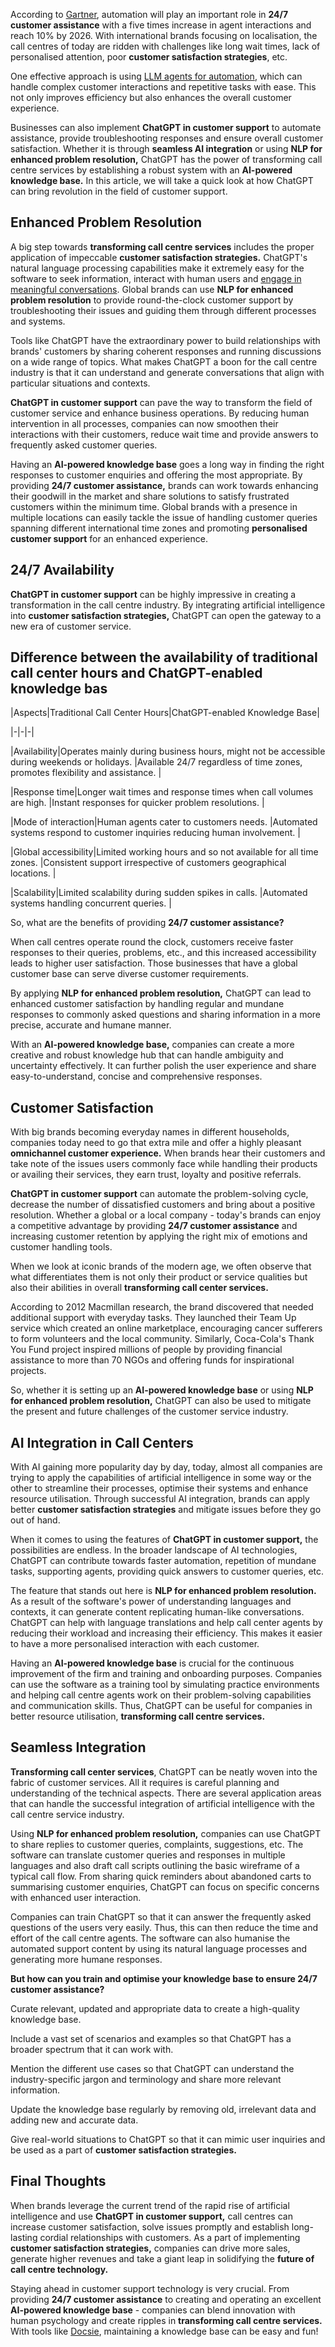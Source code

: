 According to [Gartner](https://www.gartner.com/en/newsroom/press-releases/2022-08-31-gartner-predicts-conversational-ai-will-reduce-contac), automation will play an important role in **24/7 customer assistance** with a five times increase in agent interactions and reach 10% by 2026. With international brands focusing on localisation, the call centres of today are ridden with challenges like long wait times, lack of personalised attention, poor **customer satisfaction strategies**, etc.  

One effective approach is using [LLM agents for automation](https://www.superannotate.com/blog/llm-agents), which can handle complex customer interactions and repetitive tasks with ease. This not only improves efficiency but also enhances the overall customer experience.
  
Businesses can also implement **ChatGPT in customer support** to automate assistance, provide troubleshooting responses and ensure overall customer satisfaction. Whether it is through **seamless AI integration** or using **NLP for enhanced problem resolution,** ChatGPT has the power of transforming call centre services by establishing a robust system with an **AI-powered knowledge base.** In this article, we will take a quick look at how ChatGPT can bring revolution in the field of customer support.  
  
## Enhanced Problem Resolution  
  
A big step towards **transforming call centre services** includes the proper application of impeccable **customer satisfaction strategies.** ChatGPT's natural language processing capabilities make it extremely easy for the software to seek information, interact with human users and [engage in meaningful conversations](https://www.koncert.com/blog/genuine-sales-conversations). Global brands can use **NLP for enhanced problem resolution** to provide round-the-clock customer support by troubleshooting their issues and guiding them through different processes and systems.  
  
Tools like ChatGPT have the extraordinary power to build relationships with brands' customers by sharing coherent responses and running discussions on a wide range of topics. What makes ChatGPT a boon for the call centre industry is that it can understand and generate conversations that align with particular situations and contexts.  
  
**ChatGPT in customer support** can pave the way to transform the field of customer service and enhance business operations. By reducing human intervention in all processes, companies can now smoothen their interactions with their customers, reduce wait time and provide answers to frequently asked customer queries.  
  
Having an **AI-powered knowledge base** goes a long way in finding the right responses to customer enquiries and offering the most appropriate. By providing **24/7 customer assistance,** brands can work towards enhancing their goodwill in the market and share solutions to satisfy frustrated customers within the minimum time. Global brands with a presence in multiple locations can easily tackle the issue of handling customer queries spanning different international time zones and promoting **personalised customer support** for an enhanced experience.  
  
## 24/7 Availability  
  
**ChatGPT in customer support** can be highly impressive in creating a transformation in the call centre industry. By integrating artificial intelligence into **customer satisfaction strategies,** ChatGPT can open the gateway to a new era of customer service.  
  
## Difference between the availability of traditional call center hours and ChatGPT-enabled knowledge bas  
  
|Aspects|Traditional Call Center Hours|ChatGPT-enabled Knowledge Base|  
  
|-|-|-|  
  
|Availability|Operates mainly during business hours, might not be accessible during weekends or holidays. |Available 24/7 regardless of time zones, promotes flexibility and assistance. |  
  
|Response time|Longer wait times and response times when call volumes are high. |Instant responses for quicker problem resolutions. |  
  
|Mode of interaction|Human agents cater to customers needs. |Automated systems respond to customer inquiries reducing human involvement. |  
  
|Global accessibility|Limited working hours and so not available for all time zones. |Consistent support irrespective of customers geographical locations. |  
  
|Scalability|Limited scalability during sudden spikes in calls. |Automated systems handling concurrent queries. |  
  
  
So, what are the benefits of providing **24/7 customer assistance?**  
  
When call centres operate round the clock, customers receive faster responses to their queries, problems, etc., and this increased accessibility leads to higher user satisfaction. Those businesses that have a global customer base can serve diverse customer requirements.  
  
By applying **NLP for enhanced problem resolution,** ChatGPT can lead to enhanced customer satisfaction by handling regular and mundane responses to commonly asked questions and sharing information in a more precise, accurate and humane manner.  
  
With an **AI-powered knowledge base,** companies can create a more creative and robust knowledge hub that can handle ambiguity and uncertainty effectively. It can further polish the user experience and share easy-to-understand, concise and comprehensive responses.  
  
## Customer Satisfaction  
  
With big brands becoming everyday names in different households, companies today need to go that extra mile and offer a highly pleasant **omnichannel customer experience.** When brands hear their customers and take note of the issues users commonly face while handling their products or availing their services, they earn trust, loyalty and positive referrals.  
  
**ChatGPT in customer support** can automate the problem-solving cycle, decrease the number of dissatisfied customers and bring about a positive resolution. Whether a global or a local company - today's brands can enjoy a competitive advantage by providing **24/7 customer assistance** and increasing customer retention by applying the right mix of emotions and customer handling tools.  
  
When we look at iconic brands of the modern age, we often observe that what differentiates them is not only their product or service qualities but also their abilities in overall **transforming call center services.**  
  
According to 2012 Macmillan research, the brand discovered that needed additional support with everyday tasks. They launched their Team Up service which created an online marketplace, encouraging cancer sufferers to form volunteers and the local community. Similarly, Coca-Cola's Thank You Fund project inspired millions of people by providing financial assistance to more than 70 NGOs and offering funds for inspirational projects.  
  
So, whether it is setting up an **AI-powered knowledge base** or using **NLP for enhanced problem resolution,** ChatGPT can also be used to mitigate the present and future challenges of the customer service industry.  
  
## AI Integration in Call Centers  
  
With AI gaining more popularity day by day, today, almost all companies are trying to apply the capabilities of artificial intelligence in some way or the other to streamline their processes, optimise their systems and enhance resource utilisation. Through successful AI integration, brands can apply better **customer satisfaction strategies** and mitigate issues before they go out of hand.  
  
When it comes to using the features of **ChatGPT in customer support,** the possibilities are endless. In the broader landscape of AI technologies, ChatGPT can contribute towards faster automation, repetition of mundane tasks, supporting agents, providing quick answers to customer queries, etc.  
  
The feature that stands out here is **NLP for enhanced problem resolution.** As a result of the software's power of understanding languages and contexts, it can generate content replicating human-like conversations. ChatGPT can help with language translations and help call center agents by reducing their workload and increasing their efficiency. This makes it easier to have a more personalised interaction with each customer.  
  
Having an **AI-powered knowledge base** is crucial for the continuous improvement of the firm and training and onboarding purposes. Companies can use the software as a training tool by simulating practice environments and helping call centre agents work on their problem-solving capabilities and communication skills. Thus, ChatGPT can be useful for companies in better resource utilisation, **transforming call centre services.**  
  
## Seamless Integration  
  
**Transforming call center services**, ChatGPT can be neatly woven into the fabric of customer services. All it requires is careful planning and understanding of the technical aspects. There are several application areas that can handle the successful integration of artificial intelligence with the call centre service industry.  
  
Using **NLP for enhanced problem resolution,** companies can use ChatGPT to share replies to customer queries, complaints, suggestions, etc. The software can translate customer queries and responses in multiple languages and also draft call scripts outlining the basic wireframe of a typical call flow. From sharing quick reminders about abandoned carts to summarising customer enquiries, ChatGPT can focus on specific concerns with enhanced user interaction.  
  
Companies can train ChatGPT so that it can answer the frequently asked questions of the users very easily. Thus, this can then reduce the time and effort of the call centre agents. The software can also humanise the automated support content by using its natural language processes and generating more humane responses.  
  
**But how can you train and optimise your knowledge base to ensure 24/7 customer assistance?**  
  
Curate relevant, updated and appropriate data to create a high-quality knowledge base.  
  
Include a vast set of scenarios and examples so that ChatGPT has a broader spectrum that it can work with.  
  
Mention the different use cases so that ChatGPT can understand the industry-specific jargon and terminology and share more relevant information.  
  
  
Update the knowledge base regularly by removing old, irrelevant data and adding new and accurate data.  
  
Give real-world situations to ChatGPT so that it can mimic user inquiries and be used as a part of **customer satisfaction strategies.**  
  
## Final Thoughts  
  
When brands leverage the current trend of the rapid rise of artificial intelligence and use **ChatGPT in customer support,** call centres can increase customer satisfaction, solve issues promptly and establish long-lasting cordial relationships with customers. As a part of implementing **customer satisfaction strategies,** companies can drive more sales, generate higher revenues and take a giant leap in solidifying the **future of call centre technology.**  
  
Staying ahead in customer support technology is very crucial. From providing **24/7 customer assistance** to creating and operating an excellent **AI-powered knowledge base** - companies can blend innovation with human psychology and create ripples in **transforming call centre services.** With tools like [Docsie](https://www.docsie.io/), maintaining a knowledge base can be easy and fun!